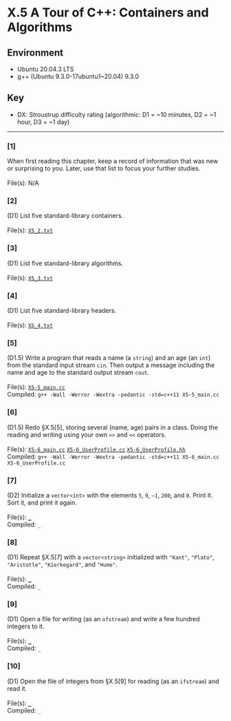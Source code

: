 # X.5 A Tour of C++: Containers and Algorithms

## Environment
- Ubuntu 20.04.3 LTS
- g++ (Ubuntu 9.3.0-17ubuntu1~20.04) 9.3.0

## Key
- DX: Stroustrup difficulty rating (algorithmic: D1 = ~10 minutes, D2 = ~1 hour, D3 = ~1 day)

---

### \[1\]
When first reading this chapter, keep a record of information that was new or surprising to you. Later, use that list to focus your further studies.\
\
File(s): N/A

### \[2\]
(D1) List five standard-library containers.\
\
File(s): [`X5_2.txt`](./X5_2.txt)

### \[3\]
(D1) List five standard-library algorithms.\
\
File(s): [`X5_3.txt`](./X5_3.txt)

### \[4\]
(D1) List five standard-library headers.\
\
File(s): [`X5_4.txt`](./X5_4.txt)

### \[5\]
(D1.5) Write a program that reads a name (a `string`) and an age (an `int`) from the standard input stream `cin`. Then output a message including the name and age to the standard output stream `cout`.\
\
File(s): [`X5-5_main.cc`](./X5-5_main.cc)\
Compiled: `g++ -Wall -Werror -Wextra -pedantic -std=c++11 X5-5_main.cc`

### \[6\]
(D1.5) Redo §X.5[5], storing several (name, age) pairs in a class. Doing the reading and writing using your own `>>` and `<<` operators.\
\
File(s): [`X5-6_main.cc`](./X5-6_main.cc) [`X5-6_UserProfile.cc`](./X5-6_UserProfile.cc) [`X5-6_UserProfile.hh`](./X5-6_UserProfile.hh)\
Compiled: `g++ -Wall -Werror -Wextra -pedantic -std=c++11 X5-6_main.cc X5-6_UserProfile.cc`

### \[7\]
(D2) Initialize a `vector<int>` with the elements `5`, `9`, `−1`, `200`, and `0`. Print it. Sort it, and print it again.\
\
File(s): [`_`](./)\
Compiled: `_`

### \[8\]
(D1) Repeat §X.5\[7\] with a `vector<string>` initialized with `"Kant"`, `"Plato"`, `"Aristotle"`, `"Kierkegard"`, and `"Hume"`.\
\
File(s): [`_`](./)\
Compiled: `_`

### \[9\]
(D1) Open a file for writing (as an `ofstream`) and write a few hundred integers to it.\
\
File(s): [`_`](./)\
Compiled: `_`

### \[10\]
(D1) Open the file of integers from §X.5\[9\] for reading (as an `ifstream`) and read it.\
\
File(s): [`_`](./)\
Compiled: `_`
